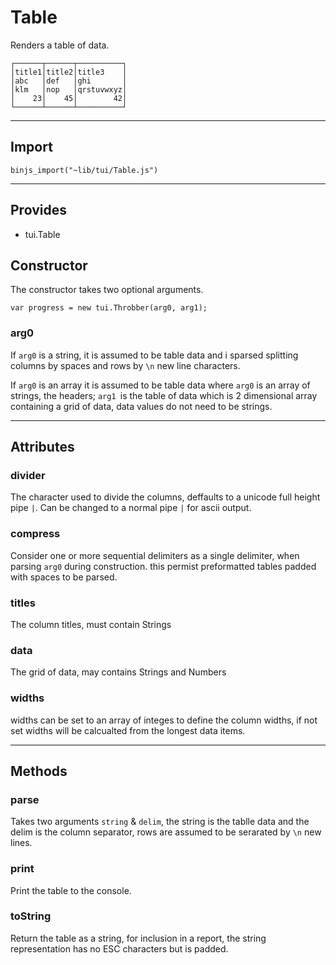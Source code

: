 # Table

Renders a table of data.

    ┌──────┬──────┬──────────┐
    │title1│title2│title3    │
    │abc   │def   │ghi       │
    │klm   │nop   │qrstuvwxyz│
    │    23│    45│        42│
    └──────┴──────┴──────────┘


----------------------------

## Import

`binjs_import("~lib/tui/Table.js")`

-----------------------

## Provides

* tui.Table


## Constructor

The constructor takes two optional arguments.

    var progress = new tui.Throbber(arg0, arg1);
    
### arg0 

If `arg0` is a string, it is assumed to be table data and i sparsed splitting columns by spaces and rows by `\n` new line characters.

If `arg0` is an array it is assumed to be table data where `arg0` is an array of strings, the headers; `arg1 `is the table of data which is 2 dimensional array containing a grid of data, data values do not need to be strings.

-----------------------

## Attributes

### divider

The character used to divide the columns, deffaults to a unicode full height pipe `|`.  Can be changed to a normal pipe `|` for ascii output.

### compress 

Consider one or more sequential delimiters as a single delimiter, when parsing `arg0` during construction.  this permist preformatted tables padded with spaces to be parsed.

### titles 

The column titles, must contain Strings

### data

The grid of data, may contains Strings and Numbers


### widths

widths can be set to an array of integes to define the column widths, if not set widths will be calcualted from the longest data items.

-----------------------

## Methods

### parse

Takes two arguments  `string` & `delim`,  the string is the tablle data and the delim is the column separator, rows are assumed to be serarated by `\n` new lines.

### print

Print the table to the console.

### toString

Return the table as a string, for inclusion in a report, the string representation has no ESC characters but is padded.

    